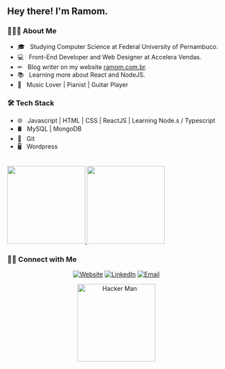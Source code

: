 <h2> Hey there! I'm Ramom.</h2>

<h3> 👨🏻‍💻 About Me </h3>

- 🎓 &nbsp; Studying Computer Science at Federal University of Pernambuco.
- 💻 &nbsp; Front-End Developer and Web Designer at Accelera Vendas.
- ✏ &nbsp; Blog writer on my website <a href="ramom.com.br">ramom.com.br</a>.
- 📚 &nbsp; Learning more about React and NodeJS.
- 🎹 &nbsp; Music Lover | Pianist | Guitar Player

<h3>🛠 Tech Stack</h3>

- 🌐 &nbsp; Javascript | HTML | CSS | ReactJS | Learning Node.s / Typescript
- 🛢 &nbsp; MySQL | MongoDB 
- 🔧 &nbsp; Git
- 🖥 &nbsp; Wordpress

<br/>

<a href="https://github.com/Ramomjcs">
  <img height="180em" src="https://github-readme-stats.vercel.app/api?username=Ramomjcs&theme=merko&show_icons=true&count_private=true" />
  <img height="180em" src="https://github-readme-stats.vercel.app/api/top-langs/?username=Ramomjcs&theme=merko&layout=compact" />
</a>

<h3> 🤝🏻 Connect with Me </h3>

<p align="center">
<a href="https://ramom.com.br/eu"><img alt="Website" src="https://img.shields.io/badge/Website-ramom.com.br-black?style=flat-square&logo=google-chrome"></a>
<a href="https://www.linkedin.com/in/ramom-santos-738078174/"><img alt="LinkedIn" src="https://img.shields.io/badge/LinkedIn-Ramom%20Santos%20-black?style=flat-square&logo=linkedin"></a>
<a href="mailto:contato@ramom.com.br"><img alt="Email" src="https://img.shields.io/badge/Email-contato@ramom.com.br-black?style=flat-square&logo=gmail"></a>
</p>

<p align="center">
<img height="180em" src="https://media.giphy.com/media/ZVik7pBtu9dNS/giphy.gif" alt="Hacker Man" />
</p>

<!-- 
GIF: Boneco teclando: https://media.giphy.com/media/ZVik7pBtu9dNS/giphy.gif
https://media.giphy.com/media/PiQejEf31116URju4V/giphy.gif
-->
